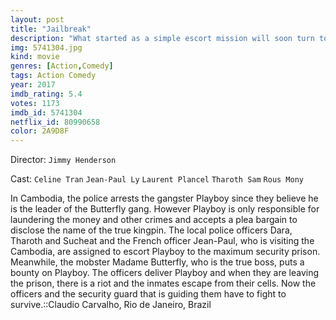 ```yaml
---
layout: post
title: "Jailbreak"
description: "What started as a simple escort mission will soon turn to chaos as the prisoners of Koh Kla take over the prison grounds. A special task force [Jean-Paul Ly, Dara Our, Tharoth Sam] gets trapped in the prison will have to fight their way out for survival, to protect a key witness [Savin Phillip]..."
img: 5741304.jpg
kind: movie
genres: [Action,Comedy]
tags: Action Comedy 
year: 2017
imdb_rating: 5.4
votes: 1173
imdb_id: 5741304
netflix_id: 80990658
color: 2A9D8F
---
```

Director: `Jimmy Henderson`  

Cast: `Celine Tran` `Jean-Paul Ly` `Laurent Plancel` `Tharoth Sam` `Rous Mony` 

In Cambodia, the police arrests the gangster Playboy since they believe he is the leader of the Butterfly gang. However Playboy is only responsible for laundering the money and other crimes and accepts a plea bargain to disclose the name of the true kingpin. The local police officers Dara, Tharoth and Sucheat and the French officer Jean-Paul, who is visiting the Cambodia, are assigned to escort Playboy to the maximum security prison. Meanwhile, the mobster Madame Butterfly, who is the true boss, puts a bounty on Playboy. The officers deliver Playboy and when they are leaving the prison, there is a riot and the inmates escape from their cells. Now the officers and the security guard that is guiding them have to fight to survive.::Claudio Carvalho, Rio de Janeiro, Brazil